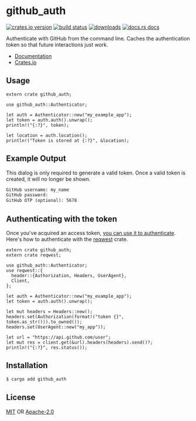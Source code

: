 # github_auth
[![crates.io version][1]][2] [![build status][3]][4]
[![downloads][5]][6] [![docs.rs docs][7]][8]

Authenticate with GitHub from the command line. Caches the authentication token
so that future interactions just work.

- [Documentation][8]
- [Crates.io][2]

## Usage
```rust,ignore
extern crate github_auth;

use github_auth::Authenticator;

let auth = Authenticator::new("my_example_app");
let token = auth.auth().unwrap();
println!("{:?}", token);

let location = auth.location();
println!("Token is stored at {:?}", &location);
```

## Example Output
This dialog is only required to generate a valid token. Once a valid token is
created, it will no longer be shown.
```txt
GitHub username: my_name
GitHub password:
GitHub OTP (optional): 5678
```

## Authenticating with the token
Once you've acquired an access token, [you can use it to
authenticate](https://developer.github.com/apps/building-oauth-apps/authorization-options-for-oauth-apps/#3-use-the-access-token-to-access-the-api).
Here's how to authenticate with the [reqwest](http://docs.rs/reqwest) crate.
```rust,ignore
extern crate github_auth;
extern crate reqwest;

use github_auth::Authenticator;
use reqwest::{
  header::{Authorization, Headers, UserAgent},
  Client,
};

let auth = Authenticator::new("my_example_app");
let token = auth.auth().unwrap();

let mut headers = Headers::new();
headers.set(Authorization(format!("token {}", token.as_str())).to_owned());
headers.set(UserAgent::new("my_app"));

let url = "https://api.github.com/user";
let mut res = client.get(&url).headers(headers).send()?;
println!("{:?}", res.status());
```

## Installation
```sh
$ cargo add github_auth
```

## License
[MIT](./LICENSE-MIT) OR [Apache-2.0](./LICENSE-APACHE)

[1]: https://img.shields.io/crates/v/github_auth.svg?style=flat-square
[2]: https://crates.io/crates/github_auth
[3]: https://img.shields.io/travis/yoshuawuyts/github_auth.svg?style=flat-square
[4]: https://travis-ci.org/yoshuawuyts/github_auth
[5]: https://img.shields.io/crates/d/github_auth.svg?style=flat-square
[6]: https://crates.io/crates/github_auth
[7]: https://docs.rs/github_auth/badge.svg
[8]: https://docs.rs/github_auth
